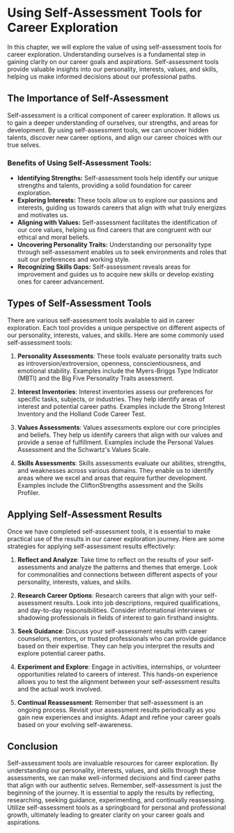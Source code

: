 Using Self-Assessment Tools for Career Exploration
===========================================================

In this chapter, we will explore the value of using self-assessment tools for career exploration. Understanding ourselves is a fundamental step in gaining clarity on our career goals and aspirations. Self-assessment tools provide valuable insights into our personality, interests, values, and skills, helping us make informed decisions about our professional paths.

**The Importance of Self-Assessment**
-------------------------------------

Self-assessment is a critical component of career exploration. It allows us to gain a deeper understanding of ourselves, our strengths, and areas for development. By using self-assessment tools, we can uncover hidden talents, discover new career options, and align our career choices with our true selves.

### Benefits of Using Self-Assessment Tools:

* **Identifying Strengths:** Self-assessment tools help identify our unique strengths and talents, providing a solid foundation for career exploration.
* **Exploring Interests:** These tools allow us to explore our passions and interests, guiding us towards careers that align with what truly energizes and motivates us.
* **Aligning with Values:** Self-assessment facilitates the identification of our core values, helping us find careers that are congruent with our ethical and moral beliefs.
* **Uncovering Personality Traits:** Understanding our personality type through self-assessment enables us to seek environments and roles that suit our preferences and working style.
* **Recognizing Skills Gaps:** Self-assessment reveals areas for improvement and guides us to acquire new skills or develop existing ones for career advancement.

**Types of Self-Assessment Tools**
----------------------------------

There are various self-assessment tools available to aid in career exploration. Each tool provides a unique perspective on different aspects of our personality, interests, values, and skills. Here are some commonly used self-assessment tools:

1. **Personality Assessments**: These tools evaluate personality traits such as introversion/extroversion, openness, conscientiousness, and emotional stability. Examples include the Myers-Briggs Type Indicator (MBTI) and the Big Five Personality Traits assessment.

2. **Interest Inventories**: Interest inventories assess our preferences for specific tasks, subjects, or industries. They help identify areas of interest and potential career paths. Examples include the Strong Interest Inventory and the Holland Code Career Test.

3. **Values Assessments**: Values assessments explore our core principles and beliefs. They help us identify careers that align with our values and provide a sense of fulfillment. Examples include the Personal Values Assessment and the Schwartz's Values Scale.

4. **Skills Assessments**: Skills assessments evaluate our abilities, strengths, and weaknesses across various domains. They enable us to identify areas where we excel and areas that require further development. Examples include the CliftonStrengths assessment and the Skills Profiler.

**Applying Self-Assessment Results**
------------------------------------

Once we have completed self-assessment tools, it is essential to make practical use of the results in our career exploration journey. Here are some strategies for applying self-assessment results effectively:

1. **Reflect and Analyze**: Take time to reflect on the results of your self-assessments and analyze the patterns and themes that emerge. Look for commonalities and connections between different aspects of your personality, interests, values, and skills.

2. **Research Career Options**: Research careers that align with your self-assessment results. Look into job descriptions, required qualifications, and day-to-day responsibilities. Consider informational interviews or shadowing professionals in fields of interest to gain firsthand insights.

3. **Seek Guidance**: Discuss your self-assessment results with career counselors, mentors, or trusted professionals who can provide guidance based on their expertise. They can help you interpret the results and explore potential career paths.

4. **Experiment and Explore**: Engage in activities, internships, or volunteer opportunities related to careers of interest. This hands-on experience allows you to test the alignment between your self-assessment results and the actual work involved.

5. **Continual Reassessment**: Remember that self-assessment is an ongoing process. Revisit your assessment results periodically as you gain new experiences and insights. Adapt and refine your career goals based on your evolving self-awareness.

**Conclusion**
--------------

Self-assessment tools are invaluable resources for career exploration. By understanding our personality, interests, values, and skills through these assessments, we can make well-informed decisions and find career paths that align with our authentic selves. Remember, self-assessment is just the beginning of the journey. It is essential to apply the results by reflecting, researching, seeking guidance, experimenting, and continually reassessing. Utilize self-assessment tools as a springboard for personal and professional growth, ultimately leading to greater clarity on your career goals and aspirations.
